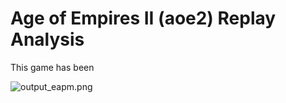 # Age of Empires II (aoe2) Replay Analysis

This game has been 


![output_eapm.png](output_eapm.png)

	